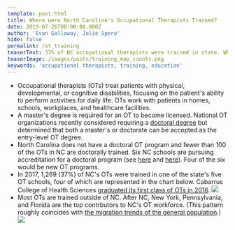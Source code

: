 ```yaml
---
template: post.html
title: Where were North Carolina's Occupational Therapists Trained?
date: 2019-07-26T00:00:00.000Z
author: 'Evan Galloway, Julie Spero'
hide: false
permalink: /ot_training
teaserText: 37% of NC occupational therapists were trained in state. What about the rest?
teaserImage: /images/posts/training_map_counts.png
keywords: 'occupational therapists, training, education'
---
```

* Occupational therapists (OTs) treat patients with physical, developmental, or cognitive disabilities, focusing on the patient's ability to perform activities for daily life. OTs work with patients in homes, schools, workplaces, and healthcare facilities. 
* A master's degree is required for an OT to become licensed. National OT organizations recently considered requiring a [doctoral degree](https://www.aota.org/Education-Careers/entry-level-mandate-doctorate-bachelors.aspx) but determined that both a master's or doctorate can be accepted as the entry-level OT degree. 
* North Carolina does not have a doctoral OT program and fewer than 100 of the OTs in NC are doctorally trained. Six NC schools are pursuing accreditation for a doctoral program (see [here](https://www.aota.org/Education-Careers/Find-School/Developing/OTD-Developing.aspx) and [here](https://www.aota.org/Education-Careers/Find-School/Applicant/OTD-Applicant.aspx)). Four of the six would be new OT programs.
* In 2017, 1,269 (37%) of NC's OTs were trained in one of the state's five OT schools, four of which are represented in the chart below. Cabarrus College of Health Sciences [graduated its first class of OTs in 2016](https://atriumhealth.org/education/cabarrus-college-of-health-sciences/academic-programs/occupational-therapy).
  ![](/images/posts/schools_row_chart.png)
* Most OTs are trained outside of NC. After NC, New York, Pennsylvania, and Florida are the top contrbutors to NC's OT workforce. (This pattern roughly coincides with [the migration trends of the general population](https://demography.cpc.unc.edu/2018/01/09/5-facts-to-know-about-migration-between-nc-and-other-states/).)![](/images/posts/training_map_counts.png)
